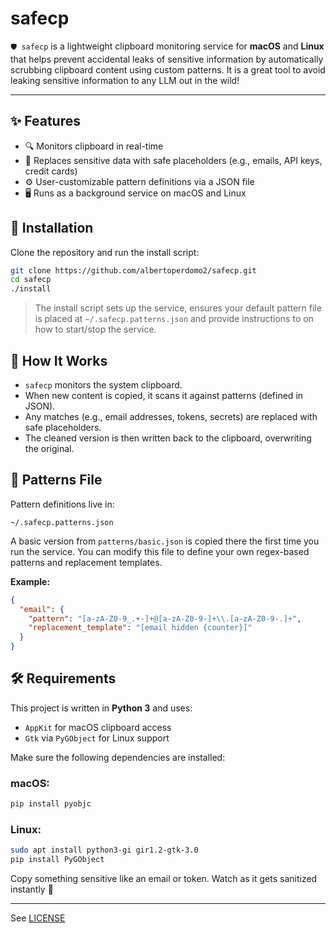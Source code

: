 # safecp

`🛡️ safecp` is a lightweight clipboard monitoring service for **macOS** and **Linux** that helps prevent accidental leaks of sensitive information by automatically scrubbing clipboard content using custom patterns. It is a great tool to avoid leaking sensitive information to any LLM out in the wild! 

---

## ✨ Features

- 🔍 Monitors clipboard in real-time
- 🧽 Replaces sensitive data with safe placeholders (e.g., emails, API keys, credit cards)
- ⚙️ User-customizable pattern definitions via a JSON file
- 🖥️ Runs as a background service on macOS and Linux


## 🚀 Installation

Clone the repository and run the install script:

```bash
git clone https://github.com/albertoperdomo2/safecp.git
cd safecp
./install
```

> The install script sets up the service, ensures your default pattern file is placed at `~/.safecp.patterns.json` and provide instructions to on how to start/stop the service.


## 🧠 How It Works

- `safecp` monitors the system clipboard.
- When new content is copied, it scans it against patterns (defined in JSON).
- Any matches (e.g., email addresses, tokens, secrets) are replaced with safe placeholders.
- The cleaned version is then written back to the clipboard, overwriting the original.


## 📂 Patterns File

Pattern definitions live in:

```
~/.safecp.patterns.json
```

A basic version from `patterns/basic.json` is copied there the first time you run the service. You can modify this file to define your own regex-based patterns and replacement templates.

**Example:**

```json
{
  "email": {
    "pattern": "[a-zA-Z0-9_.+-]+@[a-zA-Z0-9-]+\\.[a-zA-Z0-9-.]+",
    "replacement_template": "[email hidden {counter}]"
  }
}
```


## 🛠️ Requirements

This project is written in **Python 3** and uses:

- `AppKit` for macOS clipboard access
- `Gtk` via `PyGObject` for Linux support

Make sure the following dependencies are installed:

### macOS:

```bash
pip install pyobjc
```

### Linux:

```bash
sudo apt install python3-gi gir1.2-gtk-3.0
pip install PyGObject
```

Copy something sensitive like an email or token. Watch as it gets sanitized instantly 🎉

---

See [LICENSE](LICENSE)
